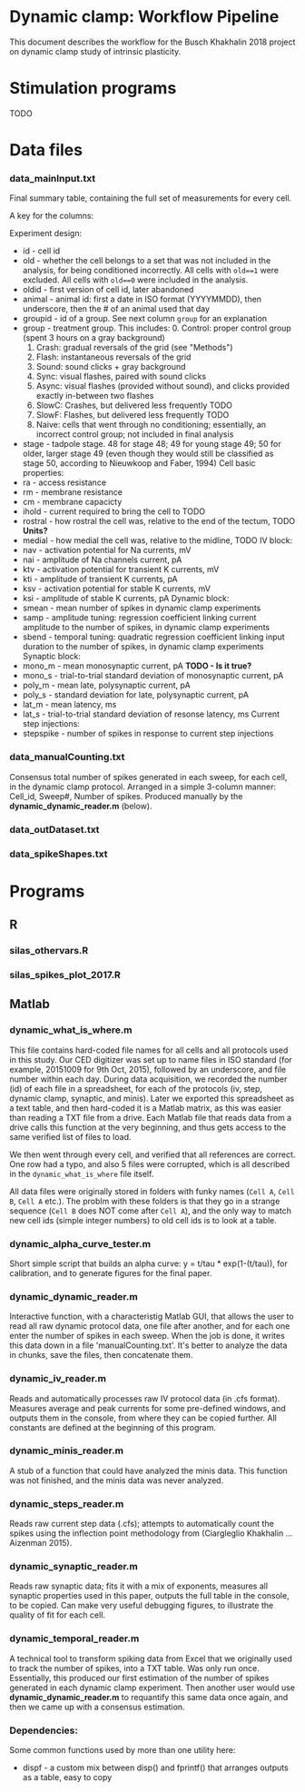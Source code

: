 Dynamic clamp: Workflow Pipeline
==================

This document describes the workflow for the Busch Khakhalin 2018 project on dynamic clamp study of intrinsic plasticity.

# Stimulation programs

TODO

# Data files

### data_mainInput.txt	

Final summary table, containing the full set of measurements for every cell.

A key for the columns:

Experiment design:
* id - cell id
* old - whether the cell belongs to a set that was not included in the analysis, for being conditioned incorrectly. All cells with `old==1` were excluded. All cells with `old==0` were included in the analysis.
* oldid	 - first version of cell id, later abandoned
* animal - animal id: first a date in ISO format (YYYYMMDD), then underscore, then the # of an animal used that day
* groupid - id of a group. See next column `group` for an explanation
* group	- treatment group. This includes:
  0. Control: proper control group (spent 3 hours on a gray background)
  1. Crash: gradual reversals of the grid (see "Methods")
  2. Flash: instantaneous reversals of the grid
  3. Sound: sound clicks + gray background
  4. Sync: visual flashes, paired with sound clicks
  5. Async: visual flashes (provided without sound), and clicks provided exactly in-between two flashes
  6. SlowC: Crashes, but delivered less frequently TODO
  7. SlowF: Flashes, but delivered less frequently TODO
  8. Naive: cells that went through no conditioning; essentially, an incorrect control group; not included in final analysis
* stage - tadpole stage. 48 for stage 48; 49 for young stage 49; 50 for older, larger stage 49 (even though they would still be classified as stage 50, according to Nieuwkoop and Faber, 1994)
Cell basic properties:
* ra - access resistance
* rm - membrane resistance
* cm - membrane capacicty
* ihold	- current required to bring the cell to TODO
* rostral - how rostral the cell was, relative to the end of the tectum, TODO **Units?**
* medial - how medial the cell was, relative to the midline, TODO
IV block:
* nav - activation potential for Na currents, mV
* nai - amplitude of Na channels current, pA
* ktv - activation potential for transient K currents, mV
* kti - amplitude of transient K currents, pA
* ksv - activation potential for stable K currents, mV
* ksi - amplitude of stable K currents, pA
Dynamic block:
* smean	- mean number of spikes in dynamic clamp experiments
* samp - amplitude tuning: regression coefficient linking current amplitude to the number of spikes, in dynamic clamp experiments
* sbend	- temporal tuning: quadratic regression coefficient linking input duration to the number of spikes, in dynamic clamp experiments
Synaptic block:
* mono_m - mean monosynaptic current, pA **TODO - Is it true?**
* mono_s - trial-to-trial standard deviation of monosynaptic current, pA
* poly_m - mean late, polysynaptic current, pA
* poly_s - standard deviation for late, polysynaptic current, pA
* lat_m	- mean latency, ms
* lat_s - trial-to-trial standard deviation of resonse latency, ms
Current step injections:
* stepspike - number of spikes in response to current step injections

### data_manualCounting.txt	

Consensus total number of spikes generated in each sweep, for each cell, in the dynamic clamp protocol. Arranged in a simple 3-column manner: Cell_id, Sweep#, Number of spikes. Produced manually by the **dynamic_dynamic_reader.m** (below).

### data_outDataset.txt	

### data_spikeShapes.txt	

# Programs

## R

### silas_othervars.R

### silas_spikes_plot_2017.R


## Matlab

### dynamic_what_is_where.m

This file contains hard-coded file names for all cells and all protocols used in this study. Our CED digitizer was set up to name files in ISO standard (for example, 20151009 for 9th Oct, 2015), followed by an underscore, and file number within each day. During data acquisition, we recorded the number (id) of each file in a spreadsheet, for each of the protocols (iv, step, dynamic clamp, synaptic, and minis). Later we exported this spreadsheet as a text table, and then hard-coded it is a Matlab matrix, as this was easier than reading a TXT file from a drive. Each Matlab file that reads data from a drive calls this function at the very beginning, and thus gets access to the same verified list of files to load.

We then went through every cell, and verified that all references are correct. One row had a typo, and also 5 files were corrupted, which is all described in the `dynamic_what_is_where` file itself.

All data files were originally stored in folders with funky names (`Cell A`, `Cell B`, `Cell A` etc.). The problm with these folders is that they go in a strange sequence (`Cell B` does NOT come after `Cell A`), and the only way to match new cell ids (simple integer numbers) to old cell ids is to look at a table. 

### dynamic_alpha_curve_tester.m

Short simple script that builds an alpha curve: y = t/tau * exp(1-(t/tau)), for calibration, and to generate figures for the final paper.

### dynamic_dynamic_reader.m

Interactive function, with a characteristig Matlab GUI, that allows the user to read all raw dynamic protocol data, one file after another, and for each one enter the number of spikes in each sweep. When the job is done, it writes this data down in a file 'manualCounting.txt'. It's better to analyze the data in chunks, save the files, then concatenate them.

### dynamic_iv_reader.m

Reads and automatically processes raw IV protocol data (in .cfs format). Measures average and peak currents for some pre-defined windows, and outputs them in the console, from where they can be copied further. All constants are defined at the beginning of this program.

### dynamic_minis_reader.m

A stub of a function that could have analyzed the minis data. This function was not finished, and the minis data was never analyzed.

### dynamic_steps_reader.m

Reads raw current step data (.cfs); attempts to automatically count the spikes using the inflection point methodology from (Ciargleglio Khakhalin ... Aizenman 2015).

### dynamic_synaptic_reader.m

Reads raw synaptic data; fits it with a mix of exponents, measures all synaptic properties used in this paper, outputs the full table in the console, to be copied. Can make very useful debugging figures, to illustrate the quality of fit for each cell.

### dynamic_temporal_reader.m	

A technical tool to transform spiking data from Excel that we originally used to track the number of spikes, into a TXT table. Was only run once. Essentially, this produced our first estimation of the number of spikes generated in each dynamic clamp experiment. Then another user would use **dynamic_dynamic_reader.m** to requantify this same data once again, and then we came up with a consensus estimation.

### Dependencies:

Some common functions used by more than one utility here:

* dispf - a custom mix between disp() and fprintf() that arranges outputs as a table, easy to copy


